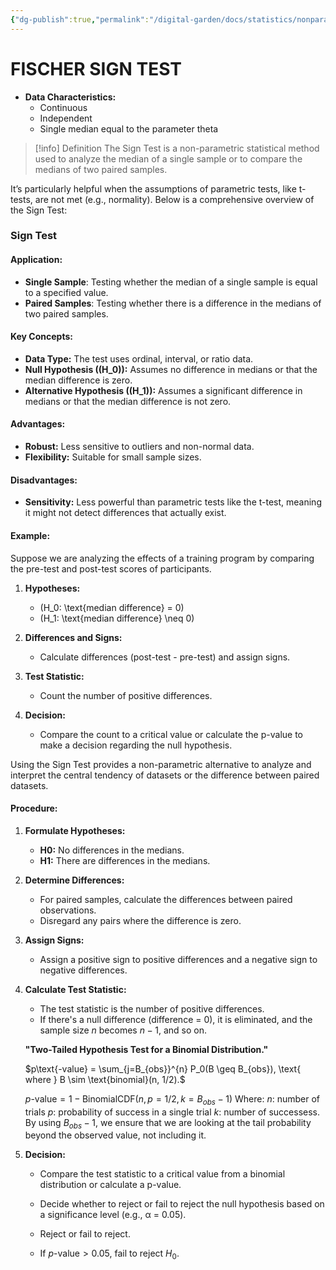```yaml
---
{"dg-publish":true,"permalink":"/digital-garden/docs/statistics/nonparametric-methods/sign-test/","tags":["nonparametric"]}
---
```


# FISCHER SIGN TEST

- **Data Characteristics:**
   - Continuous
   - Independent
   - Single median equal to the parameter theta

>[!info] Definition
>The Sign Test is a non-parametric statistical method used to analyze the median of a single sample or to compare the medians of two paired samples. 

It’s particularly helpful when the assumptions of parametric tests, like t-tests, are not met (e.g., normality). Below is a comprehensive overview of the Sign Test:

### **Sign Test**

#### **Application:**

- **Single Sample**: Testing whether the median of a single sample is equal to a specified value.
- **Paired Samples**: Testing whether there is a difference in the medians of two paired samples.

#### **Key Concepts:**

- **Data Type:** The test uses ordinal, interval, or ratio data.
- **Null Hypothesis (\(H_0\)):** Assumes no difference in medians or that the median difference is zero.
- **Alternative Hypothesis (\(H_1\)):** Assumes a significant difference in medians or that the median difference is not zero.

#### **Advantages:**

- **Robust:** Less sensitive to outliers and non-normal data.
- **Flexibility:** Suitable for small sample sizes.

#### **Disadvantages:**

- **Sensitivity:** Less powerful than parametric tests like the t-test, meaning it might not detect differences that actually exist.

#### **Example:**

Suppose we are analyzing the effects of a training program by comparing the pre-test and post-test scores of participants.

1. **Hypotheses:**
   - \(H_0: \text{median difference} = 0\)
   - \(H_1: \text{median difference} \neq 0\)

2. **Differences and Signs:**
   - Calculate differences (post-test - pre-test) and assign signs.

3. **Test Statistic:**
   - Count the number of positive differences.

4. **Decision:**
   - Compare the count to a critical value or calculate the p-value to make a decision regarding the null hypothesis.

Using the Sign Test provides a non-parametric alternative to analyze and interpret the central tendency of datasets or the difference between paired datasets.


<div class="transclusion internal-embed is-loaded"><div class="markdown-embed">



#### **Procedure:**
1. **Formulate Hypotheses:**
   - **H0:** No differences in the medians.
   - **H1:** There are differences in the medians.

2. **Determine Differences:**
   - For paired samples, calculate the differences between paired observations.
   - Disregard any pairs where the difference is zero.

3. **Assign Signs:**
   - Assign a positive sign to positive differences and a negative sign to negative differences.

4. **Calculate Test Statistic:**
   - The test statistic is the number of positive differences.
   - If there's a null difference (difference = 0), it is eliminated, and the sample size $n$ becomes $n - 1$, and so on.

   **"Two-Tailed Hypothesis Test for a Binomial Distribution."**

   $p\text{-value} = \sum_{j=B_{obs}}^{n} P_0(B \geq B_{obs}), \text{ where } B \sim \text{binomial}(n, 1/2).$

   $p\text{-value} = 1 - \text{BinomialCDF}(n, p=1/2, k=B_{obs} - 1)$
Where:
$n$: number of trials
$p$: probability of success in a single trial
$k$: number of successess. By using $B_{obs}​−1$, we ensure that we are looking at the tail probability beyond the observed value, not including it.

5. **Decision:**

   - Compare the test statistic to a critical value from a binomial distribution or calculate a p-value.
   - Decide whether to reject or fail to reject the null hypothesis based on a significance level (e.g., α = 0.05).

   - Reject or fail to reject.
   - If $p\text{-value} > 0.05$, fail to reject $H_0$.



</div></div>


